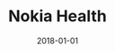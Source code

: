 ---
layout: site
title: "Nokia Health"
date: 2018-01-01
categories: [health-fitness]
version: 4.4.6
major: 4
minor: 4
patch: 6
slug: nokia-health
link: https://health.nokia.com/us/en/
submitter: lpolepeddi
permalink: /sites/:slug
---